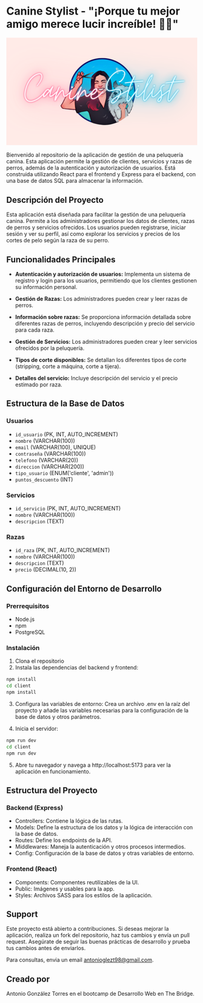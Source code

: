 
# Canine Stylist - "¡Porque tu mejor amigo merece lucir increíble! 🐾✨"

<a href="https://proyectofinal-caninestylist.onrender.com/" target="_blank"> <img src="./client/public/tituloLogo.png"/></a> 

Bienvenido al repositorio de la aplicación de gestión de una peluquería canina. Esta aplicación permite la gestión de clientes, servicios y razas de perros, además de la autenticación y autorización de usuarios. Está construida utilizando React para el frontend y Express para el backend, con una base de datos SQL para almacenar la información.

## Descripción del Proyecto
Esta aplicación está diseñada para facilitar la gestión de una peluquería canina. Permite a los administradores gestionar los datos de clientes, razas de perros y servicios ofrecidos. Los usuarios pueden registrarse, iniciar sesión y ver su perfil, así como explorar los servicios y precios de los cortes de pelo según la raza de su perro.
## Funcionalidades Principales
  
- **Autenticación y autorización de usuarios:** Implementa un sistema de registro y login para los usuarios, permitiendo que los clientes gestionen su información personal.

- **Gestión de Razas:** Los administradores pueden crear y leer razas de perros.
  
- **Información sobre razas:** Se proporciona información detallada sobre diferentes razas de perros, incluyendo descripción y precio del servicio para cada raza.

- **Gestión de Servicios:** Los administradores pueden crear y leer servicios ofrecidos por la peluquería.

- **Tipos de corte disponibles:** Se detallan los diferentes tipos de corte (stripping, corte a máquina, corte a tijera).

- **Detalles del servicio:** Incluye descripción del servicio y el precio estimado por raza.

## Estructura de la Base de Datos

### Usuarios

- `id_usuario` (PK, INT, AUTO_INCREMENT)
- `nombre` (VARCHAR(100))
- `email` (VARCHAR(100), UNIQUE)
- `contraseña` (VARCHAR(100))
- `telefono` (VARCHAR(20))
- `direccion` (VARCHAR(200))
- `tipo_usuario` (ENUM('cliente', 'admin'))
- `puntos_descuento` (INT)

### Servicios

- `id_servicio` (PK, INT, AUTO_INCREMENT)
- `nombre` (VARCHAR(100))
- `descripcion` (TEXT)

### Razas

- `id_raza` (PK, INT, AUTO_INCREMENT)
- `nombre` (VARCHAR(100))
- `descripcion` (TEXT)
- `precio` (DECIMAL(10, 2))

## Configuración del Entorno de Desarrollo

### Prerrequisitos

- Node.js
- npm
- PostgreSQL

### Instalación

1. Clona el repositorio
2. Instala las dependencias del backend y frontend:
```bash 
npm install
cd client
npm install
```
3. Configura las variables de entorno:
Crea un archivo .env en la raíz del proyecto y añade las variables necesarias para la configuración de la base de datos y otros parámetros.

4. Inicia el servidor:
```bash
npm run dev
cd client
npm run dev
```
5. Abre tu navegador y navega a http://localhost:5173 para ver la aplicación en funcionamiento.


## Estructura del Proyecto
### Backend (Express)
- Controllers: Contiene la lógica de las rutas.
- Models: Define la estructura de los datos y la lógica de interacción con la base de datos.
- Routes: Define los endpoints de la API.
- Middlewares: Maneja la autenticación y otros procesos intermedios.
- Config: Configuración de la base de datos y otras variables de entorno.

### Frontend (React)
- Components: Componentes reutilizables de la UI.
- Public: Imágenes y usables para la app.
- Styles: Archivos SASS para los estilos de la aplicación.

## Support

Este proyecto está abierto a contribuciones. Si deseas mejorar la aplicación, realiza un fork del repositorio, haz tus cambios y envía un pull request. Asegúrate de seguir las buenas prácticas de desarrollo y prueba tus cambios antes de enviarlos.

Para consultas, envia un email antonioglezt98@gmail.com.

## Creado por 
Antonio González Torres en el bootcamp de Desarrollo Web en The Bridge.
